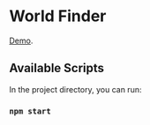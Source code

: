 # World Finder

[Demo](https://646cba36ed2c211837c9627e--shiny-travesseiro-f35f57.netlify.app/).

## Available Scripts
In the project directory, you can run:
### `npm start`

